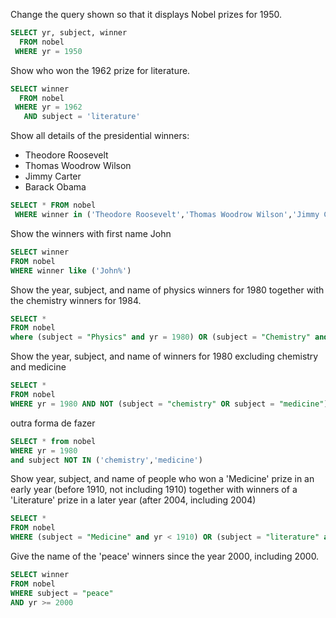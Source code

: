 Change the query shown so that it displays Nobel prizes for 1950.

```SQL
SELECT yr, subject, winner
  FROM nobel
 WHERE yr = 1950
```

Show who won the 1962 prize for literature.

```SQL
SELECT winner
  FROM nobel
 WHERE yr = 1962
   AND subject = 'literature'

```

Show all details of the presidential winners:

- Theodore Roosevelt
- Thomas Woodrow Wilson
- Jimmy Carter
- Barack Obama

```SQL
SELECT * FROM nobel
 WHERE winner in ('Theodore Roosevelt','Thomas Woodrow Wilson','Jimmy Carter','Barack Obama')
```

Show the winners with first name John

```SQL
SELECT winner 
FROM nobel
WHERE winner like ('John%')
```

Show the year, subject, and name of physics winners for 1980 together with the chemistry winners for 1984.

```SQL
SELECT *
FROM nobel
where (subject = "Physics" and yr = 1980) OR (subject = "Chemistry" and yr = 1984)
```


Show the year, subject, and name of winners for 1980 excluding chemistry and medicine

```SQL
SELECT *
FROM nobel
WHERE yr = 1980 AND NOT (subject = "chemistry" OR subject = "medicine")
```

outra forma de fazer

```SQL
SELECT * from nobel
WHERE yr = 1980
and subject NOT IN ('chemistry','medicine')
```

Show year, subject, and name of people who won a 'Medicine' prize in an early year (before 1910, not including 1910) together with winners of a 'Literature' prize in a later year (after 2004, including 2004)

```SQL
SELECT * 
FROM nobel
WHERE (subject = "Medicine" and yr < 1910) OR (subject = "literature" and yr >= 2004)
```

Give the name of the 'peace' winners since the year 2000, including 2000.

```SQL
SELECT winner
FROM nobel
WHERE subject = "peace"
AND yr >= 2000
```
